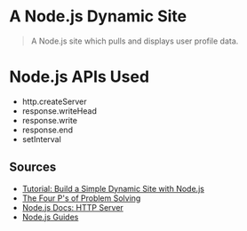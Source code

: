 # A Node.js Dynamic Site

>A Node.js site which pulls and displays user profile data.

# Node.js APIs Used

- http.createServer
- response.writeHead
- response.write
- response.end
- setInterval

## Sources

- [Tutorial: Build a Simple Dynamic Site with Node.js](https://teamtreehouse.com/library/build-a-simple-dynamic-site-with-nodejs)
- [The Four P's of Problem Solving](https://medium.com/@MatHelme/the-four-ps-of-problem-solving-6e15a39a0712)
- [Node.js Docs: HTTP Server](https://nodejs.org/dist/latest-v10.x/docs/api/http.html#http_class_http_server)
- [Node.js Guides](https://nodejs.org/en/docs/guides/)
